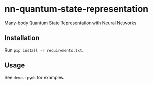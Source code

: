 # nn-quantum-state-representation
Many-body Quantum State Representation with Neural Networks

## Installation

Run `pip install -r requirements.txt`.

## Usage

See `demo.ipynb` for examples.